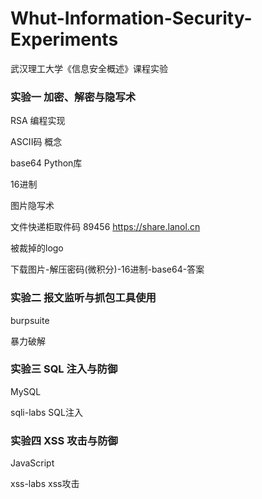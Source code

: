 # Whut-Information-Security-Experiments
武汉理工大学《信息安全概述》课程实验

### 实验一 加密、解密与隐写术

RSA 编程实现

ASCII码 概念

base64 Python库

16进制

图片隐写术

文件快递柜取件码 89456 https://share.lanol.cn

被裁掉的logo

下载图片-解压密码(微积分)-16进制-base64-答案

### 实验二 报文监听与抓包工具使用

burpsuite

暴力破解

### 实验三 SQL 注入与防御

MySQL

sqli-labs SQL注入

### 实验四 XSS 攻击与防御

JavaScript

xss-labs xss攻击
